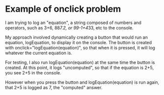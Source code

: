 # Example of onclick problem

I am trying to log an "equation", a string composed of numbers and operators, such as 3+6, 88*7.2, or 99-1+4*33, etc to the console. 

My approach involved dynamically creating a button that would run an equation, logEquation, to display it on the console. The button is created with onclick="logEquation(equation)", so that when it is pressed, it will log whatever the current equation is. 

For testing, I also run logEquation(equation) at the same time the button is created. At this point, it logs "uncomputed", so that if the equation is 2+5, you see 2+5 in the console.

However when you press the button and logEquation(equation) is run again, that 2+5 is logged as 7, the "computed" answer. 
